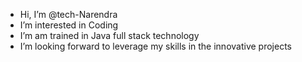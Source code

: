 - Hi, I’m @tech-Narendra
- I’m interested in Coding
- I’m am trained in Java full stack technology
- I’m looking forward to leverage my skills in the innovative projects

<!---
tech-Narendra/tech-Narendra is a ✨ special ✨ repository because its `README.md` (this file) appears on your GitHub profile.
You can click the Preview link to take a look at your changes.
--->
